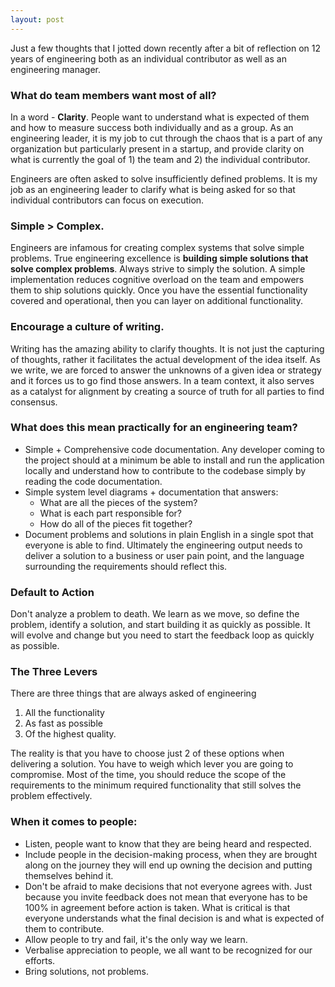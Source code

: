 ```yaml
---
layout: post
---
```


Just a few thoughts that I jotted down recently after a bit of reflection on 12 years of engineering both as an individual contributor as well as an engineering manager.

### What do team members want most of all?
In a word - **Clarity**. People want to understand what is expected of them and how to measure success both individually and as a group. As an engineering leader, it is my job to cut through the chaos that is a part of any organization but particularly present in a startup, and provide clarity on what is currently the goal of 1) the team and 2) the individual contributor. 

Engineers are often asked to solve insufficiently defined problems. It is my job as an engineering leader to clarify what is being asked for so that individual contributors can focus on execution.

### Simple > Complex. 
Engineers are infamous for creating complex systems that solve simple problems. True engineering excellence is **building simple solutions that solve complex problems**. Always strive to simply the solution. A simple implementation reduces cognitive overload on the team and empowers them to ship solutions quickly. Once you have the essential functionality covered and operational, then you can layer on additional functionality. 

### Encourage a culture of writing.
Writing has the amazing ability to clarify thoughts. It is not just the capturing of thoughts, rather it facilitates the actual development of the idea itself. As we write, we are forced to answer the unknowns of a given idea or strategy and it forces us to go find those answers. In a team context, it also serves as a catalyst for alignment by creating a source of truth for all parties to find consensus. 

### What does this mean practically for an engineering team?
* Simple + Comprehensive code documentation. Any developer coming to the project should at a minimum be able to install and run the application locally and understand how to contribute to the codebase simply by reading the code documentation.
* Simple system level diagrams + documentation that answers:
  * What are all the pieces of the system?
  * What is each part responsible for?
  * How do all of the pieces fit together?
* Document problems and solutions in plain English in a single spot that everyone is able to find. Ultimately the engineering output needs to deliver a solution to a business or user pain point, and the language surrounding the requirements should reflect this.

### Default to Action
Don't analyze a problem to death. We learn as we move, so define the problem, identify a solution, and start building it as quickly as possible. It will evolve and change but you need to start the feedback loop as quickly as possible. 

### The Three Levers
There are three things that are always asked of engineering 
1) All the functionality
2) As fast as possible
3) Of the highest quality.

The reality is that you have to choose just 2 of these options when delivering a solution. You have to weigh which lever you are going to compromise. Most of the time, you should reduce the scope of the requirements to the minimum required functionality that still solves the problem effectively.

### When it comes to people:

* Listen, people want to know that they are being heard and respected.
* Include people in the decision-making process, when they are brought along on the journey they will end up owning the decision and putting themselves behind it.
* Don't be afraid to make decisions that not everyone agrees with. Just because you invite feedback does not mean that everyone has to be 100% in agreement before action is taken. What is critical is that everyone understands what the final decision is and what is expected of them to contribute.
* Allow people to try and fail, it's the only way we learn.
* Verbalise appreciation to people, we all want to be recognized for our efforts.
* Bring solutions, not problems. 
